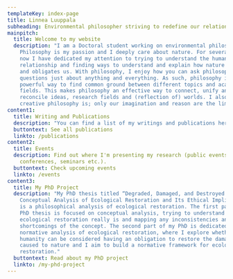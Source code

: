 ```yaml
---
templateKey: index-page
title: Linnea Luuppala
subheading: Environmental philosopher striving to redefine our relationship with nature
mainpitch:
  title: Welcome to my website
  description: "I am a Doctoral student working on environmental philosophy.
    Philosophy is my passion and I deeply care about nature. For several years
    now I have dedicated my attention to trying to understand the human-nature
    relationship and finding ways to understand and explain how nature has value
    and obligates us. With philosophy, I enjoy how you can ask philosophical
    questions just about anything and everything. As such, philosophy is a
    powerful way to find common ground between different topics and academic
    fields. This makes philosophy an effective way to connect, unify and
    reconcile ideas, research fields and (reflection of) worlds. I also love how
    creative philosophy is; only our imagination and reason are the limit.  "
content1:
  title: Writing and Publications
  description: "You can find a list of my writings and publications here. "
  buttontext: See all publications
  linkto: /publications
content2:
  title: Events
  description: Find out where I'm presenting my research (public events,
    conferences, seminars etc.).
  buttontext: Check upcoming events
  linkto: /events
content3:
  title: My PhD Project
  description: "My PhD thesis titled “Degraded, Damaged, and Destroyed: A
    Conceptual Analysis of Ecological Restoration and Its Ethical Implications”
    is a philosophical analysis of ecological restoration. The first part of my
    PhD thesis is focused on conceptual analysis, trying to understand what
    ecological restoration really is and mapping any inconsistencies and
    shortcomings of the concept. The second part of my PhD is dedicated to the
    normative analysis of ecological restoration, where I explore whether
    humanity can be considered having an obligation to restore the damage it has
    caused to nature and I aim to build a normative framework for ecological
    restoration."
  buttontext: Read about my PhD project
  linkto: /my-phd-project
---
```

